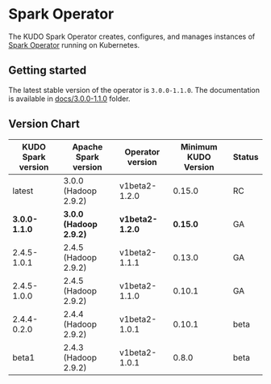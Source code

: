 # Spark Operator

The KUDO Spark Operator creates, configures, and manages instances of [Spark Operator](https://github.com/mesosphere/spark-on-k8s-operator) running on Kubernetes.

## Getting started
The latest stable version of the operator is `3.0.0-1.1.0`.
The documentation is available in [docs/3.0.0-1.1.0](./docs/3.0.0-1.1.0) folder.

## Version Chart

| KUDO Spark version | Apache Spark version     | Operator version        | Minimum KUDO Version | Status |
| ------------------ | --------------------     | ----------------------- | -------------------- | ------ |
| latest             | 3.0.0 (Hadoop 2.9.2)     | v1beta2-1.2.0           | 0.15.0               | RC     |
| **3.0.0-1.1.0**    | **3.0.0 (Hadoop 2.9.2)**     | **v1beta2-1.2.0**           | **0.15.0**               | GA     |
| 2.4.5-1.0.1        | 2.4.5 (Hadoop 2.9.2)     | v1beta2-1.1.1           | 0.13.0               | GA     |
| 2.4.5-1.0.0        | 2.4.5 (Hadoop 2.9.2)     | v1beta2-1.1.0           | 0.10.1               | GA     |
| 2.4.4-0.2.0        | 2.4.4 (Hadoop 2.9.2)     | v1beta2-1.0.1           | 0.10.1               | beta   |
| beta1              | 2.4.3 (Hadoop 2.9.2)     | v1beta2-1.0.1           | 0.8.0                | beta   |
